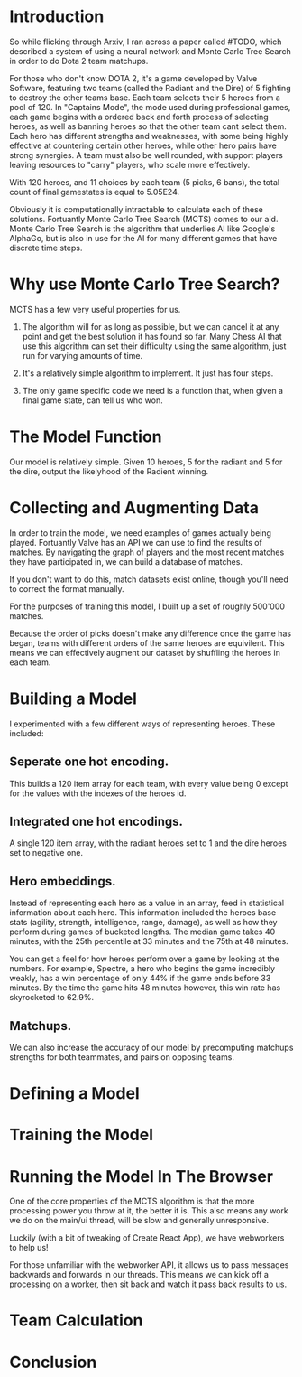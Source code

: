 # Introduction

So while flicking through Arxiv, I ran across a paper called #TODO, which described a system of using a neural network and Monte Carlo Tree Search in order to do Dota 2 team matchups. 

For those who don't know DOTA 2, it's a game developed by Valve Software, featuring two teams (called the Radiant and the Dire) of 5 fighting to destroy the other teams base. Each team selects their 5 heroes from a pool of 120. In "Captains Mode", the mode used during professional games, each game begins with a ordered back and forth process of selecting heroes, as well as banning heroes so that the other team cant select them. Each hero has different strengths and weaknesses, with some being highly effective at countering certain other heroes, while other hero pairs have strong synergies. A team must also be well rounded, with support players leaving resources to "carry" players, who scale more effectively. 

With 120 heroes, and 11 choices by each team (5 picks, 6 bans), the total count of final gamestates is equal to 5.05E24.

Obviously it is computationally intractable to calculate each of these solutions. Fortuantly Monte Carlo Tree Search (MCTS) comes to our aid. Monte Carlo Tree Search is the algorithm that underlies AI like Google's AlphaGo, but is also in use for the AI for many different games that have discrete time steps. 

# Why use Monte Carlo Tree Search?

MCTS has a few very useful properties for us.

1) The algorithm will for as long as possible, but we can cancel it at any point and get the best solution it has found so far. Many Chess AI that use this algorithm can set their difficulty using the same algorithm, just run for varying amounts of time.

2) It's a relatively simple algorithm to implement. It just has four steps.

3) The only game specific code we need is a function that, when given a final game state, can tell us who won.

# The Model Function

Our model is relatively simple. Given 10 heroes, 5 for the radiant and 5 for the dire, output the likelyhood of the Radient winning.

# Collecting and Augmenting Data

In order to train the model, we need examples of games actually being played. Fortuantly Valve has an API we can use to find the results of matches. By navigating the graph of players and the most recent matches they have participated in, we can build a database of matches.

If you don't want to do this, match datasets exist online, though you'll need to correct the format manually.

For the purposes of training this model, I built up a set of roughly 500'000 matches.

Because the order of picks doesn't make any difference once the game has began, teams with different orders of the same heroes are equivilent. This means we can effectively augment our dataset by shuffling the heroes in each team.

# Building a Model

I experimented with a few different ways of representing heroes. These included:

## Seperate one hot encoding. 
This builds a 120 item array for each team, with every value being 0 except for the values with the indexes of the heroes id.
## Integrated one hot encodings. 
A single 120 item array, with the radiant heroes set to 1 and the dire heroes set to negative one.
## Hero embeddings. 
Instead of representing each hero as a value in an array, feed in statistical information about each hero. This information included the heroes base stats (agility, strength, intelligence, range, damage), as well as how they perform during games of bucketed lengths. The median game takes 40 minutes, with the 25th percentile at 33 minutes and the 75th at 48 minutes. 

You can get a feel for how heroes perform over a game by looking at the numbers. For example, Spectre, a hero who begins the game incredibly weakly, has a win percentage of only 44% if the game ends before 33 minutes. By the time the game hits 48 minutes however, this win rate has skyrocketed to 62.9%.  

## Matchups.

We can also increase the accuracy of our model by precomputing matchups strengths for both teammates, and pairs on opposing teams.

# Defining a Model
# Training the Model
# Running the Model In The Browser

One of the core properties of the MCTS algorithm is that the more processing power you throw at it, the better it is. This also means any work we do on the main/ui thread, will be slow and generally unresponsive.

Luckily (with a bit of tweaking of Create React App), we have webworkers to help us! 

For those unfamiliar with the webworker API, it allows us to pass messages backwards and forwards in our threads. This means we can kick off a processing on a worker, then sit back and watch it pass back results to us.


# Team Calculation
# Conclusion